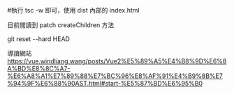 #執行 tsc -w 即可，使用 dist 內部的 index.html

目前閱讀到 patch createChildren 方法

git reset --hard HEAD

導讀網站
https://vue.windliang.wang/posts/Vue2%E5%89%A5%E4%B8%9D%E6%8A%BD%E8%8C%A7-%E6%A8%A1%E7%89%88%E7%BC%96%E8%AF%91%E4%B9%8B%E7%94%9F%E6%88%90AST.html#start-%E5%87%BD%E6%95%B0
